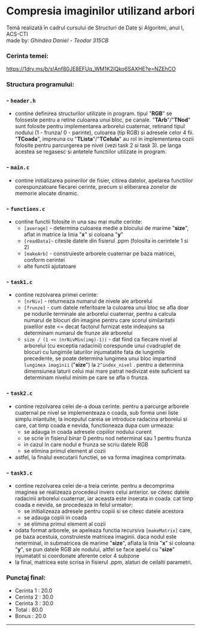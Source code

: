 # **Compresia imaginilor utilizand arbori** 
Temă realizată în cadrul cursului de Structuri de Date și Algoritmi, anul I, ACS-CTI  
made by: *Ghindea Daniel - Teodor 315CB*  

### **Cerinta temei:**
<https://1drv.ms/b/s!Anf80JE8EFUq_WM1K2lQko6SAXHE?e=NZEhCO>

### **Structura programului:**

###   - `header.h`
- contine definirea structurilor utilizate in program. tipul "**RGB**" se foloseste pentru a retine culoarea unui bloc, pe canale. "**TArb**"/"**TNod**" sunt folosite pentru implementarea arborelui cuaternar, retinand tipul nodului (1 - frunza/ 0 - parinte), culoarea (tip RGB) si adresele celor 4 fii. "**TCoada**", impreuna cu "**TLista**"/"**TCelula**" au rol in implementarea cozii folosite pentru parcurgerea pe nivel (vezi task 2 si task 3). pe langa acestea se regasesc si antetele functiilor utilizate in program.

###   - `main.c`
- contine initializarea poinerilor de fisier, citirea datelor, apelarea functiilor corespunzatoare fiecarei cerinte, precum si eliberarea zonelor de memorie alocate dinamic.

###   - `functions.c`
- contine functii folosite in una sau mai multe cerinte:
    - `[average]`  - determina culoarea medie a blocului de marime "**size**", aflat in matrice la linia "**x**" si coloana "**y**"
    - `[readData]`-  citeste datele din fisierul .ppm (folosita in cerintele 1 si 2)
    - `[makeArb]`  - construieste arborele cuaternar pe baza matricei, conform cerintei
    - alte functii ajutatoare

###   - `task1.c`
- contine rezolvarea primei cerinte:
    - `[nrNiv]`  - returneaza numarul de nivele ale arborelui
    - `[frunze]` - cum datele referitoare la culoarea unui bloc se afla doar pe nodurile terminale ale arborelui cuaternar, pentru a calcula numarul de blocuri din imagine pentru care scorul similaritatii pixelilor este <= decat factorul furnizat este indeajuns sa determinam numarul de frunze ale arborelui
    - `size / (1 << (nrNivMin(img)-1))` - dat fiind ca fiecare nivel al arborelui (cu exceptia radacinii) corespunde unui cvadruplet de blocuri cu lungimile laturilor injumatatite fata de lungimile precedente, se poate determina lungimea unui bloc impartind `lungimea imaginii` ("**size**") la `2^index_nivel` . pentru a determina dimensiunea laturii celui mai mare patrat nedivizat este suficient sa determinam nivelul minim pe care se afla o frunza.

###   - `task2.c`
- contine rezolvarea celei de-a doua cerinte. pentru a parcurge arborele cuaternal pe nivel se implementeaza o coada, sub forma unei liste simplu inlantuite, la inceputul careia se introduce radacina arborelui si care, cat timp coada e nevida, functioneaza dupa cum urmeaza:
    - se adauga in coada adresele copiilor nodului curent
    - se scrie in fisierul binar 0 pentru nod neterminal sau 1 pentru frunza
    - in cazul in care nodul e frunza se scriu datele RGB
    - se elimina primul element al cozii
- astfel, la finalul executarii functiei, se va forma imaginea comprimata.

###   - `task3.c`
- contine rezolvarea celei de-a treia cerinte. pentru a decomprima imaginea se realizeaza procedeul invers celui anterior. se citesc datele radacinii arborelui cuaternar, iar aceasta este inserata in coada. cat timp coada e nevida, se procedeaza in felul urmator:
    - se initializeaza adresele pentru copiii si se citesc datele acestora
    - se adauga copiii in coada
    - se elimina primul element al cozii
- odata format arborele, se apeleaza functia recursiva `[makeMatrix]` care, pe baza acestuia, construieste matricea imaginii. daca nodul este neterminal, in submatricea de marime "**size**", aflata la linia "**x**" si coloana "**y**", se pun datele RGB ale nodului, altfel se face apelul cu "**size**" injumatatit si coordonate aferente celor 4 subzone
- la final, matricea este scrisa in fisierul .ppm, alaturi de ceilalti parametri.

### **Punctaj final:**
- Cerinta 1 : 20.0
- Cerinta 2 : 30.0
- Cerinta 3 : 30.0
- Total     : 80.0
- Bonus     : 20.0
---

